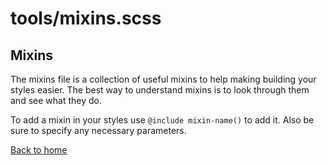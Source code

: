 # tools/mixins.scss

## Mixins

The mixins file is a collection of useful mixins to help making building your styles easier. The best way to understand mixins is to look through them and see what they do.

To add a mixin in your styles use `@include mixin-name()` to add it. Also be sure to specify any necessary parameters.

[Back to home](README.md)